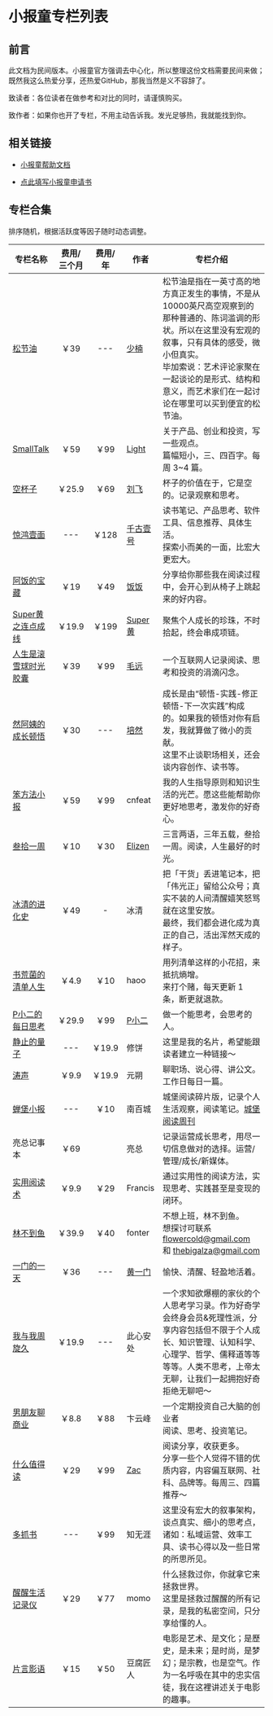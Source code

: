 # 小报童专栏列表

## 前言

此文档为民间版本。小报童官方强调去中心化，所以整理这份文档需要民间来做；既然我这么热爱分享，还热爱GitHub，那我当然是义不容辞了。

致读者：各位读者在做参考和对比的同时，请谨慎购买。

致作者：如果你也开了专栏，不用主动告诉我。发光足够热，我就能找到你。


## 相关链接

- [小报童帮助文档](https://help.xiaobot.net/)

- [点此填写小报童申请书](https://jinshuju.net/f/x0BtWK)

  

## 专栏合集

排序随机，根据活跃度等因子随时动态调整。


| 专栏名称                                              | 费用/三个月 | 费用/年 | 作者                                                         | 专栏介绍                                                     |
| ----------------------------------------------------- | :---------: | :-----: | ------------------------------------------------------------ | ------------------------------------------------------------ |
| [松节油](https://xiaobot.net/p/melow)                 |    ￥39     |   ---   | [少楠](https://index.pmthinking.com/a601a12335044f349a22caf57f274c27) | 松节油是指在一英寸高的地方真正发生的事情，不是从10000英尺高空观察到的那种普通的、陈词滥调的形状。所以在这里没有宏观的叙事，只有具体的感受，微小但真实。<br />毕加索说：艺术评论家聚在一起谈论的是形式、结构和意义，而艺术家们在一起讨论在哪里可以买到便宜的松节油。 |
| [SmallTalk](https://xiaobot.net/p/smalltalk)          |    ￥59     |  ￥99   | [Light](http://lightory.notion.site/)                        | 关于产品、创业和投资，写一些观点。<br/>篇幅短小，三、四百字。每周 3~4 篇。 |
| [空杯子](https://xiaobot.net/p/emptycup)              |   ￥25.9    |  ￥69   | [刘飞](https://mp.weixin.qq.com/s/oxOI6c0fiyRyPdfhoaX_-Q)    | 杯子的价值在于，它是空的。记录观察和思考。                   |
| [惊鸿壹面](https://xiaobot.net/p/qianguyihao)         |     ---     |  ￥128  | [千古壹号](qianguyihao.com/about)                            | 读书笔记、产品思考、软件工具、信息推荐、具体生活。<br />探索小而美的一面，比宏大更宏大。 |
| [阿饭的宝藏](https://xiaobot.net/p/afanfan)           |    ￥19     |  ￥49   | [饭饭](https://mp.weixin.qq.com/s/q6yN_JLuorQwaLtU4N3eFg)    | 分享给你那些我在阅读过程中，会开心到从椅子上跳起来的好内容。 |
| [Super黄之连点成线](https://xiaobot.net/p/superhuang) |   ￥19.9    |  ￥199  | [Super黄](https://mp.weixin.qq.com/s/L90FuqvPv2ByoWG77ARgoQ) | 聚焦个人成长的珍珠，不时拾起，终会串成项链。                 |
| [人生是滚雪球时光胶囊](https://xiaobot.net/p/maoyuan) |    ￥39     |  ￥99   | [毛远](https://mp.weixin.qq.com/s/UQM3nYe1hKn3kieeM4k0IQ)    | 一个互联网人记录阅读、思考和投资的涓滴闪念。                 |
| [然阿姨的成长顿悟](https://xiaobot.net/p/ranayi)      |    ￥30     |   ---   | [培然](https://mp.weixin.qq.com/s/-d3wQxlz27fLKngla520eA)    | 成长是由“顿悟-实践-修正顿悟-下一次实践”构成的。如果我的顿悟对你有启发，我就算做了微小的贡献。<br/>这里不止谈职场相关，还会谈内容创作、读书等。 |
| [笨方法小报](https://xiaobot.net/p/hardwaylab)        |    ￥59     |  ￥99   | cnfeat                                                       | 我的人生指导原则和知识生活的光芒。愿这些能帮助你更好地思考，激发你的好奇心。 |
| [叁拾一周](https://xiaobot.net/p/elizenread)          |    ￥10     |  ￥30   | [Elizen](https://elizen.me/)                                 | 三言两语，三年五载，叁拾一周。阅读，人生最好的时光。         |
| [冰清的进化史](https://xiaobot.net/p/evolution/)      |    ￥49     |    -    | 冰清                                                         | 把「干货」丢进笔记本，把「伟光正」留给公众号；真实不装的人间清醒嬉笑怒骂就在这里安放。<br />最终，我们都会进化成为真正的自己，活出浑然天成的样子。 |
| [书荒菌的清单人生](https://xiaobot.net/p/qingdan)     |    ￥4.9    |  ￥10   | haoo                                                         | 用列清单这样的小花招，来抵抗熵增。<br />来打个赌，每天更新 1 条，断更就退款。 |
| [P小二的每日思考](https://xiaobot.net/p/pxiaoer)      |   ￥29.9    |  ￥99   | [P小二](https://pxiaoer.blog/about/)                         | 做一个能思考，会思考的人。                                   |
| [静止的量子](https://xiaobot.net/p/xiubing)           |     ---     | ￥19.9  | 修饼                                                         | 这里是我的名片，希望能跟读者建立一种链接～                   |
| [涛声](https://xiaobot.net/p/yyds)                    |    ￥9.9    | ￥19.9  | 元朔                                                         | 聊职场、说心得、讲公文。工作日每日一篇。                     |
| [蝉堡小报](https://xiaobot.net/p/cbyd)                |     ---     |  ￥10   | 南百城                                                       | 城堡阅读碎片版，记录个人生活观察，阅读笔记。[城堡阅读周刊](https://www.yuque.com/gaohui-bdaa2/chengbao) |
| 亮总记事本                                            |    ￥69     |         | 亮总                                                         | 记录运营成长思考，用尽一切信息做对的选择。运营/管理/成长/新媒体。 |
| [实用阅读术](https://xiaobot.net/p/practicalreading)  |    ￥9.9    |  ￥29   | Francis                                                      | 通过实用性的阅读方法，实现思考、实践甚至是变现的闭环。       |
| [林不到鱼](https://xiaobot.net/p/fonter)              |   ￥39.9    |  ￥40   | fonter                                                       | 不想上班，林不到鱼。<br/>想探讨可联系 flowercold@gmail.com 和 thebigalza@gmail.com |
| [一门的一天](https://xiaobot.net/p/onedoor)           |    ￥36     |   ---   | [黄一门](https://mp.weixin.qq.com/s/JBpMOUle61EMD5cqVRtI2g)  | 愉快、清醒、轻盈地活着。                                     |
| [我与我周旋久](https://xiaobot.net/p/pmmien)          |   ￥19.9    |   ---   | 此心安处                                                     | 一个求知欲爆棚的家伙的个人思考学习录。作为好奇学会终身会员&死理性派，分享内容包括但不限于个人成长、知识管理、认知科学、心理学、哲学、儒释道等等等等。人类不思考，上帝太无聊，让我们一起拥抱好奇拒绝无聊吧～ |
| [男朋友聊商业](https://xiaobot.net/p/leo)             |    ￥8.8    |  ￥88   | 卞云峰                                                       | 一个定期投资自己大脑的创业者<br/>阅读、思考、投资笔记。      |
| [什么值得读](https://xiaobot.net/p/reading)           |    ￥29     |  ￥99   | [Zac](https://emmmme.com/tags/readingshare/)                 | 阅读分享，收获更多。<br />分享一些个人觉得不错的优质内容，内容偏互联网、社科、品牌等。每周三、四篇推荐～ |
| [多抓书](https://xiaobot.net/p/duozhuashu)            |     ---     |  ￥99   | 知无涯                                                       | 这里没有宏大的叙事架构，谈点真实、细小的思考点，诸如：私域运营、效率工具、读书心得以及一些日常的所思所见。 |
| [醒醒生活记录仪](https://xiaobot.net/p/xing2)         |    ￥29     |  ￥77   | momo                                                         | 什么拯救过你，你就拿它来拯救世界。<br/>这里是拯救过醒醒的所有记录，是我的私密空间，只分享给懂的人。 |
| [片言影语](https://xiaobot.net/p/snapshots)           |    ￥15     |  ￥50   | 豆腐匠人                                                     | 电影是艺术、是文化；是歷史，是未来；是时尚，是梦幻；是宗教，也是空气。作为一名呼吸在其中的忠实信徒，我在这裡讲述关于电影的趣事。 |

